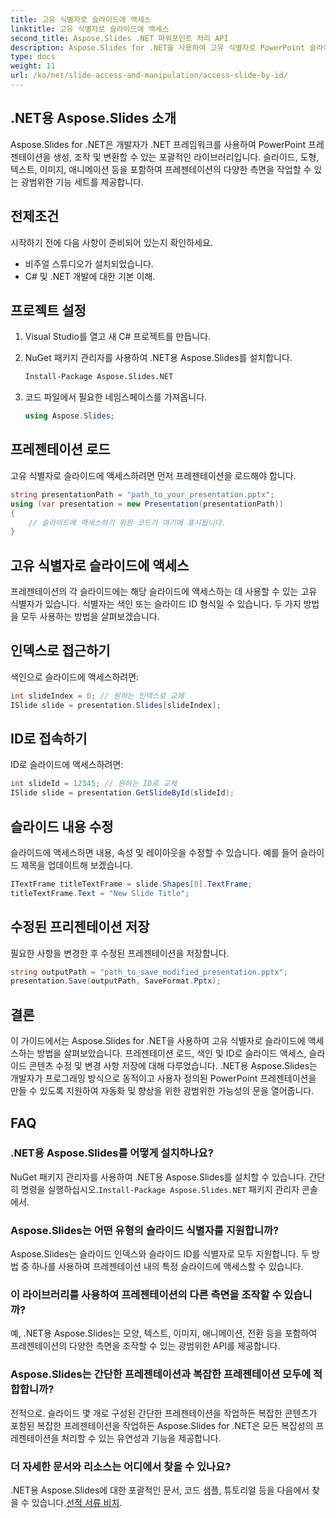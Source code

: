 ```yaml
---
title: 고유 식별자로 슬라이드에 액세스
linktitle: 고유 식별자로 슬라이드에 액세스
second_title: Aspose.Slides .NET 파워포인트 처리 API
description: Aspose.Slides for .NET을 사용하여 고유 식별자로 PowerPoint 슬라이드에 액세스하는 방법을 알아보세요. 이 단계별 가이드에서는 프레젠테이션 로드, 색인 또는 ID로 슬라이드 액세스, 콘텐츠 수정 및 변경 사항 저장을 다룹니다.
type: docs
weight: 11
url: /ko/net/slide-access-and-manipulation/access-slide-by-id/
---
```


## .NET용 Aspose.Slides 소개

Aspose.Slides for .NET은 개발자가 .NET 프레임워크를 사용하여 PowerPoint 프레젠테이션을 생성, 조작 및 변환할 수 있는 포괄적인 라이브러리입니다. 슬라이드, 도형, 텍스트, 이미지, 애니메이션 등을 포함하여 프레젠테이션의 다양한 측면을 작업할 수 있는 광범위한 기능 세트를 제공합니다.

## 전제조건

시작하기 전에 다음 사항이 준비되어 있는지 확인하세요.

- 비주얼 스튜디오가 설치되었습니다.
- C# 및 .NET 개발에 대한 기본 이해.

## 프로젝트 설정

1. Visual Studio를 열고 새 C# 프로젝트를 만듭니다.

2. NuGet 패키지 관리자를 사용하여 .NET용 Aspose.Slides를 설치합니다.

   ```bash
   Install-Package Aspose.Slides.NET
   ```

3. 코드 파일에서 필요한 네임스페이스를 가져옵니다.

   ```csharp
   using Aspose.Slides;
   ```

## 프레젠테이션 로드

고유 식별자로 슬라이드에 액세스하려면 먼저 프레젠테이션을 로드해야 합니다.

```csharp
string presentationPath = "path_to_your_presentation.pptx";
using (var presentation = new Presentation(presentationPath))
{
    // 슬라이드에 액세스하기 위한 코드가 여기에 표시됩니다.
}
```

## 고유 식별자로 슬라이드에 액세스

프레젠테이션의 각 슬라이드에는 해당 슬라이드에 액세스하는 데 사용할 수 있는 고유 식별자가 있습니다. 식별자는 색인 또는 슬라이드 ID 형식일 수 있습니다. 두 가지 방법을 모두 사용하는 방법을 살펴보겠습니다.

## 인덱스로 접근하기

색인으로 슬라이드에 액세스하려면:

```csharp
int slideIndex = 0; // 원하는 인덱스로 교체
ISlide slide = presentation.Slides[slideIndex];
```

## ID로 접속하기

ID로 슬라이드에 액세스하려면:

```csharp
int slideId = 12345; // 원하는 ID로 교체
ISlide slide = presentation.GetSlideById(slideId);
```

## 슬라이드 내용 수정

슬라이드에 액세스하면 내용, 속성 및 레이아웃을 수정할 수 있습니다. 예를 들어 슬라이드 제목을 업데이트해 보겠습니다.

```csharp
ITextFrame titleTextFrame = slide.Shapes[0].TextFrame;
titleTextFrame.Text = "New Slide Title";
```

## 수정된 프리젠테이션 저장

필요한 사항을 변경한 후 수정된 프레젠테이션을 저장합니다.

```csharp
string outputPath = "path_to_save_modified_presentation.pptx";
presentation.Save(outputPath, SaveFormat.Pptx);
```

## 결론

이 가이드에서는 Aspose.Slides for .NET을 사용하여 고유 식별자로 슬라이드에 액세스하는 방법을 살펴보았습니다. 프레젠테이션 로드, 색인 및 ID로 슬라이드 액세스, 슬라이드 콘텐츠 수정 및 변경 사항 저장에 대해 다루었습니다. .NET용 Aspose.Slides는 개발자가 프로그래밍 방식으로 동적이고 사용자 정의된 PowerPoint 프레젠테이션을 만들 수 있도록 지원하여 자동화 및 향상을 위한 광범위한 가능성의 문을 열어줍니다.

## FAQ

### .NET용 Aspose.Slides를 어떻게 설치하나요?

 NuGet 패키지 관리자를 사용하여 .NET용 Aspose.Slides를 설치할 수 있습니다. 간단히 명령을 실행하십시오.`Install-Package Aspose.Slides.NET` 패키지 관리자 콘솔에서.

### Aspose.Slides는 어떤 유형의 슬라이드 식별자를 지원합니까?

Aspose.Slides는 슬라이드 인덱스와 슬라이드 ID를 식별자로 모두 지원합니다. 두 방법 중 하나를 사용하여 프레젠테이션 내의 특정 슬라이드에 액세스할 수 있습니다.

### 이 라이브러리를 사용하여 프레젠테이션의 다른 측면을 조작할 수 있습니까?

예, .NET용 Aspose.Slides는 모양, 텍스트, 이미지, 애니메이션, 전환 등을 포함하여 프레젠테이션의 다양한 측면을 조작할 수 있는 광범위한 API를 제공합니다.

### Aspose.Slides는 간단한 프레젠테이션과 복잡한 프레젠테이션 모두에 적합합니까?

전적으로. 슬라이드 몇 개로 구성된 간단한 프레젠테이션을 작업하든 복잡한 콘텐츠가 포함된 복잡한 프레젠테이션을 작업하든 Aspose.Slides for .NET은 모든 복잡성의 프레젠테이션을 처리할 수 있는 유연성과 기능을 제공합니다.

### 더 자세한 문서와 리소스는 어디에서 찾을 수 있나요?

 .NET용 Aspose.Slides에 대한 포괄적인 문서, 코드 샘플, 튜토리얼 등을 다음에서 찾을 수 있습니다.[선적 서류 비치](https://reference.aspose.com/slides/net/).